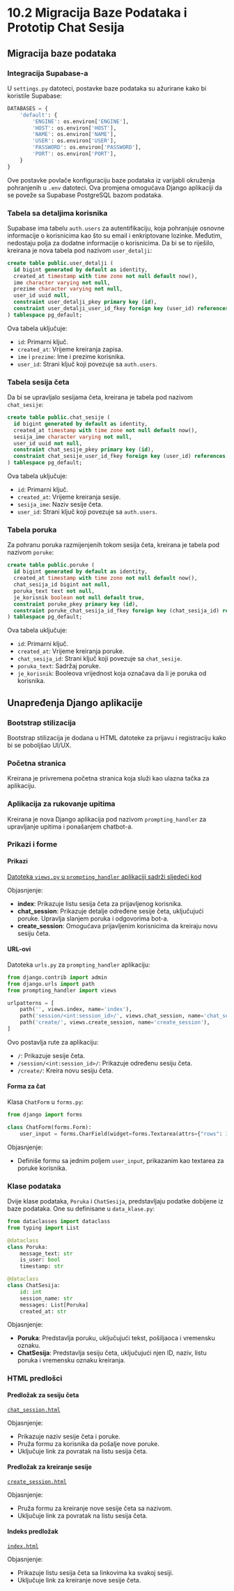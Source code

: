 # 10.2 Migracija Baze Podataka i Prototip Chat Sesija

## Migracija baze podataka

### Integracija Supabase-a

U `settings.py` datoteci, postavke baze podataka su ažurirane kako bi koristile Supabase:

```python
DATABASES = {
    'default': {
        'ENGINE': os.environ['ENGINE'],
        'HOST': os.environ['HOST'],
        'NAME': os.environ['NAME'],
        'USER': os.environ['USER'],
        'PASSWORD': os.environ['PASSWORD'],
        'PORT': os.environ['PORT'],
    }
}
```

Ove postavke povlače konfiguraciju baze podataka iz varijabli okruženja pohranjenih u `.env` datoteci. Ova promjena omogućava Django aplikaciji da se poveže sa Supabase PostgreSQL bazom podataka.

### Tabela sa detaljima korisnika

Supabase ima tabelu `auth.users` za autentifikaciju, koja pohranjuje osnovne informacije o korisnicima kao što su email i enkriptovane lozinke. Međutim, nedostaju polja za dodatne informacije o korisnicima. Da bi se to riješilo, kreirana je nova tabela pod nazivom `user_detalji`:

```sql
create table public.user_detalji (
  id bigint generated by default as identity,
  created_at timestamp with time zone not null default now(),
  ime character varying not null,
  prezime character varying not null,
  user_id uuid null,
  constraint user_detalji_pkey primary key (id),
  constraint user_detalji_user_id_fkey foreign key (user_id) references auth.users (id) on delete cascade
) tablespace pg_default;
```

Ova tabela uključuje:
- `id`: Primarni ključ.
- `created_at`: Vrijeme kreiranja zapisa.
- `ime` i `prezime`: Ime i prezime korisnika.
- `user_id`: Strani ključ koji povezuje sa `auth.users`.

### Tabela sesija četa

Da bi se upravljalo sesijama četa, kreirana je tabela pod nazivom `chat_sesije`:

```sql
create table public.chat_sesije (
  id bigint generated by default as identity,
  created_at timestamp with time zone not null default now(),
  sesija_ime character varying not null,
  user_id uuid not null,
  constraint chat_sesije_pkey primary key (id),
  constraint chat_sesije_user_id_fkey foreign key (user_id) references auth.users (id) on delete cascade
) tablespace pg_default;
```

Ova tabela uključuje:
- `id`: Primarni ključ.
- `created_at`: Vrijeme kreiranja sesije.
- `sesija_ime`: Naziv sesije četa.
- `user_id`: Strani ključ koji povezuje sa `auth.users`.

### Tabela poruka

Za pohranu poruka razmijenjenih tokom sesija četa, kreirana je tabela pod nazivom `poruke`:

```sql
create table public.poruke (
  id bigint generated by default as identity,
  created_at timestamp with time zone not null default now(),
  chat_sesija_id bigint not null,
  poruka_text text not null,
  je_korisnik boolean not null default true,
  constraint poruke_pkey primary key (id),
  constraint poruke_chat_sesija_id_fkey foreign key (chat_sesija_id) references chat_sesije (id) on delete cascade
) tablespace pg_default;
```

Ova tabela uključuje:
- `id`: Primarni ključ.
- `created_at`: Vrijeme kreiranja poruke.
- `chat_sesija_id`: Strani ključ koji povezuje sa `chat_sesije`.
- `poruka_text`: Sadržaj poruke.
- `je_korisnik`: Booleova vrijednost koja označava da li je poruka od korisnika.

## Unapređenja Django aplikacije

### Bootstrap stilizacija

Bootstrap stilizacija je dodana u HTML datoteke za prijavu i registraciju kako bi se poboljšao UI/UX.

### Početna stranica

Kreirana je privremena početna stranica koja služi kao ulazna tačka za aplikaciju.

### Aplikacija za rukovanje upitima

Kreirana je nova Django aplikacija pod nazivom `prompting_handler` za upravljanje upitima i ponašanjem chatbot-a.

### Prikazi i forme

#### Prikazi

[Datoteka `views.py` u `prompting_handler` aplikaciji sadrži sljedeći kod](https://github.com/SafetImamovic/ForgeAI/blob/204b0333836cffa0203056fa6a9de14604ab3384/ForgeAI_django/prompting_handler/views.py)

Objasnjenje:
- **index**: Prikazuje listu sesija četa za prijavljenog korisnika.
- **chat_session**: Prikazuje detalje određene sesije četa, uključujući poruke. Upravlja slanjem poruka i odgovorima bot-a.
- **create_session**: Omogućava prijavljenim korisnicima da kreiraju novu sesiju četa.

#### URL-ovi

Datoteka `urls.py` za `prompting_handler` aplikaciju:

```python
from django.contrib import admin
from django.urls import path
from prompting_handler import views

urlpatterns = [
    path('', views.index, name='index'),
    path('session/<int:session_id>/', views.chat_session, name='chat_session'),
    path('create/', views.create_session, name='create_session'),
]
```

Ovo postavlja rute za aplikaciju:
- `/`: Prikazuje sesije četa.
- `/session/<int:session_id>/`: Prikazuje određenu sesiju četa.
- `/create/`: Kreira novu sesiju četa.

#### Forma za čat

Klasa `ChatForm` u `forms.py`:

```python
from django import forms

class ChatForm(forms.Form):
    user_input = forms.CharField(widget=forms.Textarea(attrs={"rows": 3, "cols": 40}))
```

Objasnjenje:
- Definiše formu sa jednim poljem `user_input`, prikazanim kao textarea za poruke korisnika.

### Klase podataka

Dvije klase podataka, `Poruka` i `ChatSesija`, predstavljaju podatke dobijene iz baze podataka. One su definisane u `data_klase.py`:

```python
from dataclasses import dataclass
from typing import List

@dataclass
class Poruka:
    message_text: str
    is_user: bool
    timestamp: str

@dataclass
class ChatSesija:
    id: int
    session_name: str
    messages: List[Poruka]
    created_at: str
```

Objasnjenje:
- **Poruka**: Predstavlja poruku, uključujući tekst, pošiljaoca i vremensku oznaku.
- **ChatSesija**: Predstavlja sesiju četa, uključujući njen ID, naziv, listu poruka i vremensku oznaku kreiranja.

### HTML predlošci

#### Predložak za sesiju četa

[`chat_session.html`](https://github.com/SafetImamovic/ForgeAI/blob/204b0333836cffa0203056fa6a9de14604ab3384/ForgeAI_django/prompting_handler/templates/chatbot/chat_session.html)

Objasnjenje:
- Prikazuje naziv sesije četa i poruke.
- Pruža formu za korisnika da pošalje nove poruke.
- Uključuje link za povratak na listu sesija četa.

#### Predložak za kreiranje sesije

[`create_session.html`](https://github.com/SafetImamovic/ForgeAI/blob/204b0333836cffa0203056fa6a9de14604ab3384/ForgeAI_django/prompting_handler/templates/chatbot/create_session.html)


Objasnjenje:
- Pruža formu za kreiranje nove sesije četa sa nazivom.
- Uključuje link za povratak na listu sesija četa.

#### Indeks predložak

[`index.html`](https://github.com/SafetImamovic/ForgeAI/blob/204b0333836cffa0203056fa6a9de14604ab3384/ForgeAI_django/prompting_handler/templates/chatbot/index.html)

Objasnjenje:
- Prikazuje listu sesija četa sa linkovima ka svakoj sesiji.
- Uključuje link za kreiranje nove sesije četa.